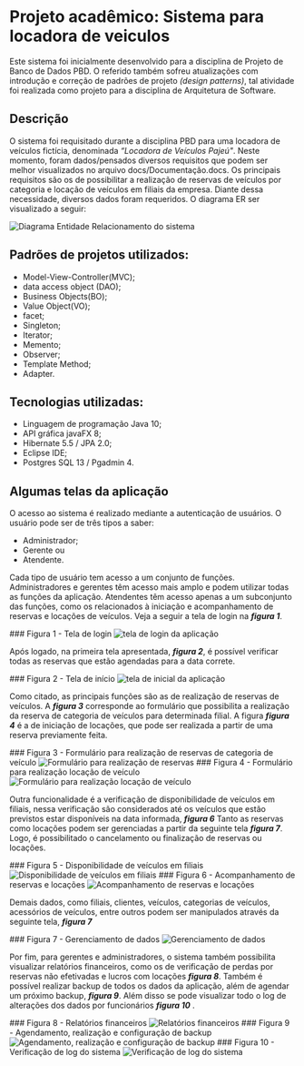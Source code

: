 # Projeto acadêmico: Sistema para locadora de veiculos

<p>
    Este sistema foi inicialmente desenvolvido para a disciplina de Projeto de 
    Banco de Dados PBD. O referido também sofreu atualizações com introdução e 
    correção de padrões de projeto <i>(design patterns)</i>, tal atividade foi realizada como 
    projeto para a disciplina de Arquitetura de Software. 
</p>

## Descrição

<p>
    O sistema foi requisitado durante a disciplina PBD para uma locadora de  veículos
    fictícia, denominada <i>“Locadora de Veículos Pajeú"</i>. Neste momento, 
    foram dados/pensados diversos requisitos que podem ser melhor visualizados no 
    arquivo docs/Documentação.docs. Os principais requisitos são os de 
    possibilitar a realização de reservas de veículos por categoria e locação 
    de veículos em filiais da empresa. Diante dessa necessidade, diversos 
    dados foram requeridos. O diagrama ER ser visualizado a seguir:
</p>

<img src="docs/diagrama-ER.png" alt="Diagrama Entidade Relacionamento do sistema">

## Padrões de projetos utilizados:
<ul>
    <li>Model-View-Controller(MVC);</li>
    <li>data access object (DAO);</li>
    <li>Business Objects(BO);</li>
    <li>Value Object(VO);</li>
    <li>facet;</li>
    <li>Singleton;</li>
    <li>Iterator;</li>
    <li>Memento;</li>
    <li>Observer;</li>
    <li>Template Method;</li>
    <li>Adapter.</li>
</ul>
 
 
## Tecnologias utilizadas:
<ul>
    <li>Linguagem de programação Java 10;</li>
    <li>API gráfica javaFX 8;</li>
    <li>Hibernate 5.5 / JPA 2.0;</li>
    <li>Eclipse IDE;</li>
    <li>Postgres SQL 13 / Pgadmin 4.</li>
</ul>


## Algumas telas da aplicação

<p>O acesso ao sistema é realizado mediante a autenticação de usuários. O usuário pode
ser de três tipos a saber: </p>

<ul>
    <li>Administrador;</li>
    <li>Gerente ou</li>
    <li>Atendente.</li>
</ul>

<p>
    Cada tipo de usuário tem acesso a um conjunto de funções. Administradores e 
    gerentes têm acesso mais amplo e podem utilizar todas as funções da aplicação. 
    Atendentes têm acesso apenas a um subconjunto das funções, como os relacionados 
    à iniciação e acompanhamento de reservas e locações de veículos. Veja a seguir 
    a tela de login na <b><i>figura 1</i></b>.
</p>
### Figura 1 - Tela de login
<img src="docs/preview/tela-login.png" alt="tela de login da aplicação">

<p>
    Após logado, na primeira tela apresentada, <b><i>figura 2</i></b>, é possível 
    verificar todas as reservas que estão agendadas para a data correte.
</p>
### Figura 2 - Tela de início
<img src="docs/preview/tela-inicio.png" alt="tela de inicial da aplicação">


<p>
    Como citado, as principais funções são as de realização de reservas de veículos.
    A <b><i>figura 3</i></b> corresponde ao formulário que possibilita a realização 
    da reserva de categoria de veículos para determinada filial. A figura <b><i>figura 4</i></b> 
    é a de iniciação de locações, que pode ser realizada a partir de uma reserva previamente 
    feita.
</p>
### Figura 3 - Formulário para realização de reservas de categoria de veículo
<img src="docs/preview/tela-iniciar-reserva.png" alt="Formulário para realização de reservas">
### Figura 4 - Formulário para realização locação de veículo
<img src="docs/preview/tela-iniciar-locacao.png" alt=" Formulário para realização locação de veículo">

<p>
    Outra funcionalidade é a verificação de disponibilidade de veículos em filiais, nessa verificação são 
    considerados até os veículos que estão previstos estar disponíveis na data informada, <b><i>figura 6</i></b>
    Tanto as reservas como locações podem ser gerenciadas a partir da seguinte tela <b><i>figura 7</i></b>. 
    Logo, é possibilitado o cancelamento ou finalização de reservas ou locações.
</p>
### Figura 5 - Disponibilidade de veículos em filiais
<img src="docs/preview/tela-disponibilidade-reserva-locacao.png" alt="Disponibilidade de veículos em filiais">
### Figura 6 - Acompanhamento de reservas e locações
<img src="docs/preview/tela-acompanhamento-reserva-locacao.png" alt="Acompanhamento de reservas e locações">

<p>
    Demais dados, como filiais, clientes, veículos, categorias de veículos, acessórios de veículos, entre outros 
    podem ser manipulados através da seguinte tela, <b><i>figura 7</i></b>
</p>
### Figura 7 - Gerenciamento de dados
<img src="docs/preview/tela-dados.png" alt="Gerenciamento de dados">

<p>
    Por fim, para gerentes e administradores, o sistema também possibilita visualizar relatórios financeiros, 
    como os de verificação de perdas por reservas não efetivadas e lucros com locações <b><i>figura 8</i></b>. 
    Também é possível realizar backup de todos os dados da aplicação, além de agendar um próximo backup, 
    <b><i>figura 9</i></b>. Além disso se pode visualizar todo o log de alterações dos dados por funcionários
    <b><i>figura 10</i></b> .
</p>
### Figura 8 - Relatórios financeiros
<img src="docs/preview/tela-dados.png" alt="Relatórios financeiros">
### Figura 9 - Agendamento, realização e configuração de backup
<img src="docs/preview/tela-dados.png" alt="Agendamento, realização e configuração de backup">
### Figura 10 - Verificação de log do sistema
<img src="docs/preview/tela-dados.png" alt="Verificação de log do sistema">